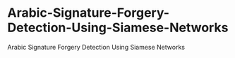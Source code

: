# Arabic-Signature-Forgery-Detection-Using-Siamese-Networks
Arabic Signature Forgery Detection Using Siamese Networks
